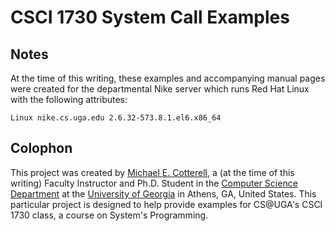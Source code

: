 
# CSCI 1730 System Call Examples

## Notes

At the time of this writing, these examples and accompanying manual pages were
created for the departmental Nike server which runs Red Hat Linux with the 
following attributes:

```Linux nike.cs.uga.edu 2.6.32-573.8.1.el6.x86_64```

## Colophon

This project was created by [Michael E. Cotterell](http://michaelcotterell.com/),
a (at the time of this writing) Faculty Instructor and Ph.D. Student in the
[Computer Science Department](http://cs.uga.edu/) at the 
[University of Georgia](http://www.uga.edu/) in Athens, GA, United States.
This particular project is designed to help provide examples for CS@UGA's CSCI
1730 class, a course on System's Programming.
 
